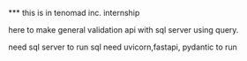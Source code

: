 *** this is in tenomad inc. internship

here to make general validation api with sql server using query.

need sql server to run sql
need uvicorn,fastapi, pydantic to run
